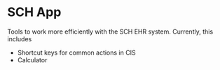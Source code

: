 # SCH App
Tools to work more efficiently with the SCH EHR system. Currently, this includes

* Shortcut keys for common actions in CIS
* Calculator
